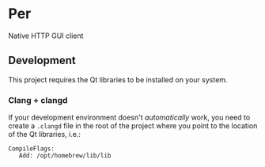 # Per

Native HTTP GUI client

## Development

This project requires the Qt libraries to be installed on your system.

### Clang + clangd
If your development environment doesn't *automatically* work, you need to create a `.clangd` file in the root of the project where you point to the location of the Qt libraries, i.e.:
```
CompileFlags:
   Add: /opt/homebrew/lib/lib
```

